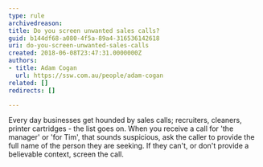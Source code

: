 ```yaml
---
type: rule
archivedreason: 
title: Do you screen unwanted sales calls?
guid: b144df68-a080-4f5a-89a4-316536142618
uri: do-you-screen-unwanted-sales-calls
created: 2018-06-08T23:47:31.0000000Z
authors:
- title: Adam Cogan
  url: https://ssw.com.au/people/adam-cogan
related: []
redirects: []

---
```



Every day businesses get hounded by sales calls; recruiters, cleaners, printer cartridges - the list goes on. When you receive a call for 'the manager' or 'for Tim', that sounds suspicious, ask the caller to provide the full name of the person they are seeking. If they can't, or don't provide a believable context, screen the call.​<br>
<br><excerpt class='endintro'></excerpt><br>



